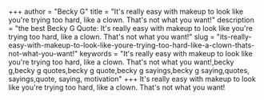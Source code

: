 +++
author = "Becky G"
title = "It's really easy with makeup to look like you're trying too hard, like a clown. That's not what you want!"
description = "the best Becky G Quote: It's really easy with makeup to look like you're trying too hard, like a clown. That's not what you want!"
slug = "its-really-easy-with-makeup-to-look-like-youre-trying-too-hard-like-a-clown-thats-not-what-you-want!"
keywords = "It's really easy with makeup to look like you're trying too hard, like a clown. That's not what you want!,becky g,becky g quotes,becky g quote,becky g sayings,becky g saying,quotes, sayings,quote, saying, motivation"
+++
It's really easy with makeup to look like you're trying too hard, like a clown. That's not what you want!
